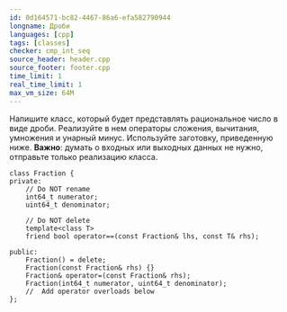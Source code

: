 ```yaml
---
id: 0d164571-bc82-4467-86a6-efa582790944
longname: Дроби
languages: [cpp]
tags: [classes]
checker: cmp_int_seq
source_header: header.cpp
source_footer: footer.cpp
time_limit: 1
real_time_limit: 1
max_vm_size: 64M
---
```



Напишите класс, который будет представлять рациональное число в виде дроби. Реализуйте в нем операторы сложения, вычитания, умножения и унарный минус. Используйте заготовку, приведенную ниже.
**Важно**: думать о входных или выходных данных не нужно, отправьте только реализацию класса.

```
class Fraction {
private:
    // Do NOT rename
    int64_t numerator;
    uint64_t denominator;

    // Do NOT delete
    template<class T>
    friend bool operator==(const Fraction& lhs, const T& rhs);

public:
    Fraction() = delete;
    Fraction(const Fraction& rhs) {}
    Fraction& operator=(const Fraction& rhs);
    Fraction(int64_t numerator, uint64_t denominator);
    //  Add operator overloads below
};

```
